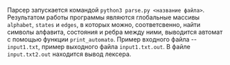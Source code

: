 Парсер запускается командой `python3 parse.py <название файла>`. Результатом работы программы являются глобальные массивы `alphabet`, `states` и `edges`, в которых можно, соответсвенно, найти символы алфавита, состояния и ребра между ними, выводится автомат с помощью функции `print_automato`. Пример входного файла -- `input1.txt`, пример выходного файла `input1.txt.out`. В файле `input.txt2.out` находится вывод лексера.
